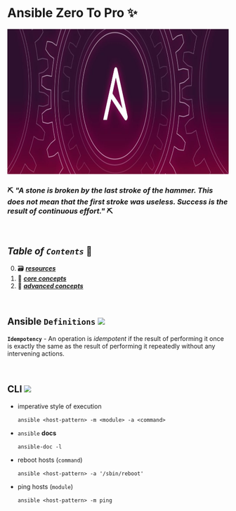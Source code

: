 # Ansible Zero To Pro ✨

<img src="assets/img/header.jpg" width="100%" height="330px">

<br/>

### ⛏️ ***"A stone is broken by the last stroke of the hammer. This does not mean that the first stroke was useless. Success is the result of continuous effort."*** ⛏️

<br>

## ***Table*** *of* ***`Contents`*** 📜

0. 🗃️ [***resources***](00-resources/README.md)
1. 🧠 [***core concepts***](01-core-concepts/README.md)
2. 🤯 [***advanced concepts***](02-advanced-concepts/README.md)

<br />


## **Ansible** `Definitions` <image src="assets/img/ansible.png" width="28px">

**`Idempotency`** - An operation is *idempotent* if the result of performing it once is exactly the same as the result of performing it repeatedly without any intervening actions.

<br>

## **CLI** <image src="assets/img/ansible.png" width="28px">

* imperative style of execution

    ```shell
    ansible <host-pattern> -m <module> -a <command>
    ```

* `ansible` **docs**

    ```shell
    ansible-doc -l
    ```

* reboot hosts (`command`)

    ```shell
    ansible <host-pattern> -a '/sbin/reboot'
    ```

* ping hosts (`module`)

    ```shell
    ansible <host-pattern> -m ping
    ```